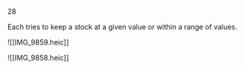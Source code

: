 28

Each tries to keep a stock at a given value or within a range of values.


![[IMG_9859.heic]]


![[IMG_9858.heic]]